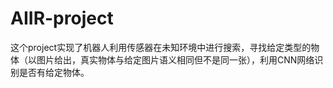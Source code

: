 # AIIR-project
这个project实现了机器人利用传感器在未知环境中进行搜索，寻找给定类型的物体（以图片给出，真实物体与给定图片语义相同但不是同一张），利用CNN网络识别是否有给定物体。
